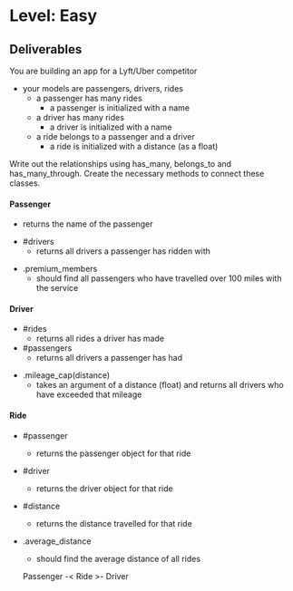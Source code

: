 # Level: Easy

## Deliverables

You are building an app for a Lyft/Uber competitor

- your models are passengers, drivers, rides
  - a passenger has many rides
    - a passenger is initialized with a name 
  - a driver has many rides
    - a driver is initialized with a name 
  - a ride belongs to a passenger and a driver
    - a ride is initialized with a distance (as a float)

Write out the relationships using has_many, belongs_to and has_many_through.
Create the necessary methods to connect these classes.

#### Passenger
<!-- 
- #name  -->
  - returns the name of the passenger
<!-- - #rides
  - returns all rides a passenger has been on -->
- #drivers
  - returns all drivers a passenger has ridden with
<!-- - .all
  - returns an array of all passengers -->
<!-- - #total_distance
  - should calculate the total distance the passenger has travelled with the
    service -->
- .premium_members
  - should find all passengers who have travelled over 100 miles with the service

#### Driver

<!-- - #name 
  - returns the name of the driver -->
- #rides
  - returns all rides a driver has made
- #passengers
  - returns all drivers a passenger has had
<!-- - .all
  - returns an array of all drivers -->
- .mileage_cap(distance)
  - takes an argument of a distance (float) and returns all drivers who have exceeded that mileage

#### Ride

- #passenger
  - returns the passenger object for that ride
- #driver
  - returns the driver object for that ride
- #distance
  - returns the distance travelled for that ride
- .average_distance
  - should find the average distance of all rides



  Passenger -< Ride >- Driver
